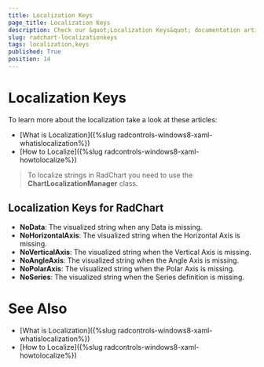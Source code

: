 ```yaml
---
title: Localization Keys
page_title: Localization Keys
description: Check our &quot;Localization Keys&quot; documentation article for RadChart for UWP control.
slug: radchart-localizationkeys
tags: localization,keys
published: True
position: 14
---
```


# Localization Keys

To learn more about the localization take a look at these articles:

* [What is Localization]({%slug radcontrols-windows8-xaml-whatislocalization%})
* [How to Localize]({%slug radcontrols-windows8-xaml-howtolocalize%})

>To localize strings in RadChart you need to use the __ChartLocalizationManager__ class.
      
## Localization Keys for RadChart

* **NoData**: The visualized string when any Data is missing.
* **NoHorizontalAxis**: The visualized string when the Horizontal Axis is missing.
* **NoVerticalAxis**: The visualized string when the Vertical Axis is missing.
* **NoAngleAxis**: The visualized string when the Angle Axis is missing.
* **NoPolarAxis**: The visualized string when the Polar Axis is missing.
* **NoSeries**: The visualized string when the Series definition is missing.

# See Also

 * [What is Localization]({%slug radcontrols-windows8-xaml-whatislocalization%})
 * [How to Localize]({%slug radcontrols-windows8-xaml-howtolocalize%})
